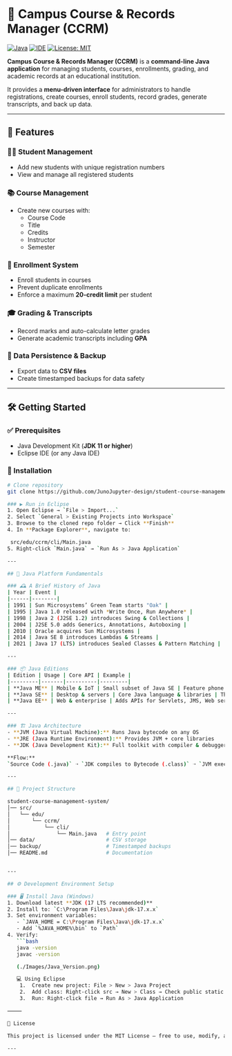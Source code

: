 # 📘 Campus Course & Records Manager (CCRM)

[![Java](https://img.shields.io/badge/Java-11%2B-blue.svg)](https://www.oracle.com/java/technologies/downloads/)
[![IDE](https://img.shields.io/badge/IDE-Eclipse-orange.svg)](https://www.eclipse.org/)
[![License: MIT](https://img.shields.io/badge/License-MIT-green.svg)](LICENSE)

**Campus Course & Records Manager (CCRM)** is a **command-line Java application** for managing students, courses, enrollments, grading, and academic records at an educational institution.  

It provides a **menu-driven interface** for administrators to handle registrations, create courses, enroll students, record grades, generate transcripts, and back up data.

---

## 🚀 Features

### 👨‍🎓 Student Management
- Add new students with unique registration numbers  
- View and manage all registered students  

### 📚 Course Management
- Create new courses with:  
  - Course Code  
  - Title  
  - Credits  
  - Instructor  
  - Semester  

### 📝 Enrollment System
- Enroll students in courses  
- Prevent duplicate enrollments  
- Enforce a maximum **20-credit limit** per student  

### 🎓 Grading & Transcripts
- Record marks and auto-calculate letter grades  
- Generate academic transcripts including **GPA**  

### 💾 Data Persistence & Backup
- Export data to **CSV files**  
- Create timestamped backups for data safety  

---

## 🛠️ Getting Started

### ✅ Prerequisites
- Java Development Kit (**JDK 11 or higher**)  
- Eclipse IDE (or any Java IDE)  

### 📂 Installation
```bash
# Clone repository
git clone https://github.com/JunoJupyter-design/student-course-management-system.git

### ▶️ Run in Eclipse
1. Open Eclipse → `File > Import...`  
2. Select `General > Existing Projects into Workspace`  
3. Browse to the cloned repo folder → Click **Finish**  
4. In **Package Explorer**, navigate to:  

 src/edu/ccrm/cli/Main.java
5. Right-click `Main.java` → `Run As > Java Application`  

---

## 📖 Java Platform Fundamentals

### 🕰️ A Brief History of Java
| Year | Event |
|------|--------|
| 1991 | Sun Microsystems’ Green Team starts "Oak" |
| 1995 | Java 1.0 released with *Write Once, Run Anywhere* |
| 1998 | Java 2 (J2SE 1.2) introduces Swing & Collections |
| 2004 | J2SE 5.0 adds Generics, Annotations, Autoboxing |
| 2010 | Oracle acquires Sun Microsystems |
| 2014 | Java SE 8 introduces Lambdas & Streams |
| 2021 | Java 17 (LTS) introduces Sealed Classes & Pattern Matching |

---

### 📦 Java Editions
| Edition | Usage | Core API | Example |
|---------|-------|----------|---------|
| **Java ME** | Mobile & IoT | Small subset of Java SE | Feature phone app |
| **Java SE** | Desktop & servers | Core Java language & libraries | This CCRM project |
| **Java EE** | Web & enterprise | Adds APIs for Servlets, JMS, Web services | Online banking app |

---

### 🏗️ Java Architecture
- **JVM (Java Virtual Machine):** Runs Java bytecode on any OS  
- **JRE (Java Runtime Environment):** Provides JVM + core libraries  
- **JDK (Java Development Kit):** Full toolkit with compiler & debugger  

**Flow:**  
`Source Code (.java)` ➝ `JDK compiles to Bytecode (.class)` ➝ `JVM executes`  

---

## 📂 Project Structure

student-course-management-system/
│── src/
│   └── edu/
│       └── ccrm/
│           └── cli/
│               └── Main.java   # Entry point
│── data/                       # CSV storage
│── backup/                     # Timestamped backups
│── README.md                   # Documentation


---

## ⚙️ Development Environment Setup

### 🖥️ Install Java (Windows)
1. Download latest **JDK (17 LTS recommended)**  
2. Install to: `C:\Program Files\Java\jdk-17.x.x`  
3. Set environment variables:  
   - `JAVA_HOME = C:\Program Files\Java\jdk-17.x.x`  
   - Add `%JAVA_HOME%\bin` to `Path`  
4. Verify:
   ```bash
   java -version
   javac -version

   (./Images/Java_Version.png)

   💻 Using Eclipse
	1.	Create new project: File > New > Java Project
	2.	Add class: Right-click src → New > Class → Check public static void main
	3.	Run: Right-click file → Run As > Java Application

⸻

📄 License

This project is licensed under the MIT License – free to use, modify, and distribute.

---


